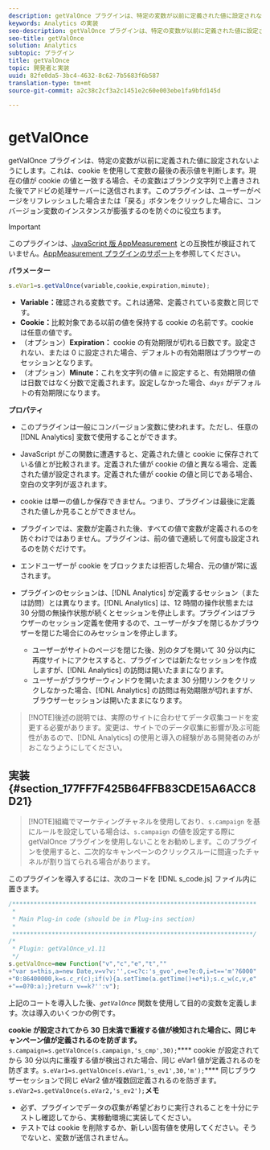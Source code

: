 ```yaml
---
description: getValOnce プラグインは、特定の変数が以前に定義された値に設定されないようにします。これは、cookie を使用して変数の最後の表示値を判断します。現在の値が cookie の値と一致する場合、その変数はブランク文字列で上書きされた後でアドビの処理サーバーに送信されます。このプラグインは、ユーザーがページをリフレッシュした場合または「戻る」ボタンをクリックした場合に、コンバージョン変数のインスタンスが膨張するのを防ぐのに役立ちます。
keywords: Analytics の実装
seo-description: getValOnce プラグインは、特定の変数が以前に定義された値に設定されないようにします。これは、cookie を使用して変数の最後の表示値を判断します。現在の値が cookie の値と一致する場合、その変数はブランク文字列で上書きされた後でアドビの処理サーバーに送信されます。このプラグインは、ユーザーがページをリフレッシュした場合または「戻る」ボタンをクリックした場合に、コンバージョン変数のインスタンスが膨張するのを防ぐのに役立ちます。
seo-title: getValOnce
solution: Analytics
subtopic: プラグイン
title: getValOnce
topic: 開発者と実装
uuid: 82fe0da5-3bc4-4632-8c62-7b5683f6b587
translation-type: tm+mt
source-git-commit: a2c38c2cf3a2c1451e2c60e003ebe1fa9bfd145d

---
```



# getValOnce

getValOnce プラグインは、特定の変数が以前に定義された値に設定されないようにします。これは、cookie を使用して変数の最後の表示値を判断します。現在の値が cookie の値と一致する場合、その変数はブランク文字列で上書きされた後でアドビの処理サーバーに送信されます。このプラグインは、ユーザーがページをリフレッシュした場合または「戻る」ボタンをクリックした場合に、コンバージョン変数のインスタンスが膨張するのを防ぐのに役立ちます。

>[!IMPORTANT]
>
>このプラグインは、[JavaScript 版 AppMeasurement](../../../implement/js-implementation/c-appmeasurement-js/appmeasure-mjs.md#concept_F3957D7093A94216BD79F35CFC1557E8) との互換性が検証されていません。[AppMeasurement プラグインのサポート](../../../implement/js-implementation/c-appmeasurement-js/plugins-support.md#concept_E31A189BC8A547738666EB5E00D2252A)を参照してください。

**パラメーター**

```js
s.eVar1=s.getValOnce(variable,cookie,expiration,minute);
```

* **Variable：**&#x200B;確認される変数です。これは通常、定義されている変数と同じです。
* **Cookie：**&#x200B;比較対象である以前の値を保持する cookie の名前です。cookie は任意の値です。
* （オプション）**Expiration：** cookie の有効期限が切れる日数です。設定されない、または 0 に設定された場合、デフォルトの有効期限はブラウザーのセッションとなります。
* （オプション）**Minute：**&#x200B;これを文字列の値  *`m`* に設定すると、有効期限の値は日数ではなく分数で定義されます。設定しなかった場合、*`days`* がデフォルトの有効期限になります。

**プロパティ**

* このプラグインは一般にコンバージョン変数に使われます。ただし、任意の [!DNL Analytics] 変数で使用することができます。
* JavaScript がこの関数に遭遇すると、定義された値と cookie に保存されている値とが比較されます。定義された値が cookie の値と異なる場合、定義された値が設定されます。定義された値が cookie の値と同じである場合、空白の文字列が返されます。
* cookie は単一の値しか保存できません。つまり、プラグインは最後に定義された値しか見ることができません。
* プラグインでは、変数が定義された後、すべての値で変数が定義されるのを防ぐわけではありません。プラグインは、前の値で連続して何度も設定されるのを防ぐだけです。
* エンドユーザーが cookie をブロックまたは拒否した場合、元の値が常に返されます。
* プラグインのセッションは、[!DNL Analytics] が定義するセッション（または訪問）とは異なります。[!DNL Analytics] は、12 時間の操作状態または 30 分間の無操作状態が続くとセッションを停止します。プラグインはブラウザーのセッション定義を使用するので、ユーザーがタブを閉じるかブラウザーを閉じた場合にのみセッションを停止します。

   * ユーザーがサイトのページを閉じた後、別のタブを開いて 30 分以内に再度サイトにアクセスすると、プラグインでは新たなセッションを作成しますが、[!DNL Analytics] の訪問は開いたままになります。
   * ユーザーがブラウザーウィンドウを開いたまま 30 分間リンクをクリックしなかった場合、[!DNL Analytics] の訪問は有効期限が切れますが、ブラウザーセッションは開いたままになります。

> [!NOTE]後述の説明では、実際のサイトに合わせてデータ収集コードを変更する必要があります。変更は、サイトでのデータ収集に影響が及ぶ可能性があるので、[!DNL Analytics] の使用と導入の経験がある開発者のみがおこなうようにしてください。

## 実装 {#section_177FF7F425B64FFB83CDE15A6ACC8D21}

> [!NOTE]組織でマーケティングチャネルを使用しており、`s.campaign` を基にルールを設定している場合は、`s.campaign` の値を設定する際に getValOnce プラグインを使用しないことをお勧めします。このプラグインを使用すると、二次的なキャンペーンのクリックスルーに間違ったチャネルが割り当てられる場合があります。

このプラグインを導入するには、次のコードを [!DNL s_code.js] ファイル内に置きます。

```js
/******************************************************************** 
 * 
 * Main Plug-in code (should be in Plug-ins section) 
 * 
 *******************************************************************/ 
/* 
 * Plugin: getValOnce_v1.11 
 */ 
s.getValOnce=new Function("v","c","e","t","" 
+"var s=this,a=new Date,v=v?v:'',c=c?c:'s_gvo',e=e?e:0,i=t=='m'?6000" 
+"0:86400000,k=s.c_r(c);if(v){a.setTime(a.getTime()+e*i);s.c_w(c,v,e" 
+"==0?0:a);}return v==k?'':v");
```

上記のコートを導入した後、*`getValOnce`* 関数を使用して目的の変数を定義します。次は導入のいくつかの例です。

**cookie が設定されてから 30 日未満で重複する値が検知された場合に、同じキャンペーン値が定義されるのを防ぎます。**
`s.campaign=s.getValOnce(s.campaign,'s_cmp',30);`**** cookie が設定されてから 30 分以内に重複する値が検出された場合、同じ eVar1 値が定義されるのを防ぎます。`s.eVar1=s.getValOnce(s.eVar1,'s_ev1',30,'m');`**** 同じブラウザーセッションで同じ eVar2 値が複数回定義されるのを防ぎます。
`s.eVar2=s.getValOnce(s.eVar2,'s_ev2');`**メモ**

* 必ず、プラグインでデータの収集が希望どおりに実行されることを十分にテストし確認してから、実稼動環境に実装してください。
* テストでは cookie を削除するか、新しい固有値を使用してください。そうでないと、変数が送信されません。


